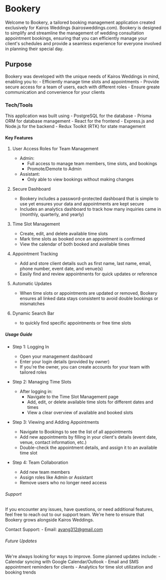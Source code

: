 # Bookery

Welcome to Bookery, a tailored booking management application created exclusively for Kairos Weddings (kairosweddings.com). Bookery is designed to simplify and streamline the management of wedding consultation appointment bookings, ensuring that you can efficiently manage your client's schedules and provide a seamless experience for everyone involved in planning their special day.

## Purpose
Bookery was developed with the unique needs of Kairos Weddings in mind, enabling you to: 
    - Efficiently manage time slots and appointments
    - Provide secure access for a team of users, each with different roles
    - Ensure greate communication and convenience for your clients

### Tech/Tools
This application was built using
    - PostgreSQL for the database
    - Prisma ORM for database management
    - React for the frontend
    - Express.js and Node.js for the backend
    - Redux Toolkit (RTK) for state management

#### Key Features

1. User Access Roles for Team Management
    - Admin:
        - Full access to manage team members, time slots, and bookings
        - Promote/Demote to Admin
    - Assistant:
        - Only able to view bookings without making changes

2. Secure Dashboard
    - Bookery includes a password-protected dashboard that is simple to use yet ensures your data and appointments are kept secure
    - Includes an analytics dashboard to track how many inquiries came in (monthly, quarterly, and yearly)

3. Time Slot Management
    - Create, edit, and delete available time slots
    - Mark time slots as booked once an appointment is confirmed
    - View the calendar of both booked and available times

4. Appointment Tracking
    - Add and store client details such as first name, last name, email, phone number, event date, and venue(s)
    - Easily find and review appointments for quick updates or reference

5. Automatic Updates
    - When time slots or appointments are updated or removed, Bookery ensures all linked data stays consistent to avoid double bookings or mismatches

6. Dynamic Search Bar
    - to quickly find specific appointments or free time slots

##### Usage Guide

- Step 1: Logging In
    - Open your management dashboard
    - Enter your login details (provided by owner)
    - If you're the owner, you can create accounts for your team with tailored roles

- Step 2: Managing Time Slots
    - After logging in:
        - Navigate to the Time Slot Management page
        - Add, edit, or delete available time slots for different dates and times
        - View a clear overview of available and booked slots

- Step 3: Viewing and Adding Appointments
    - Navigate to Bookings to see the list of all appointments
    - Add new appointments by filling in your client's details (event date, venue, contact information, etc.)
    - Double-check the appointment details, and assign it to an available time slot

- Step 4: Team Collaboration
    - Add new team members
    - Assign roles like Admin or Assistant
    - Remove users who no longer need access

###### Support
If you encounter any issues, have questions, or need additional features, feel free to reach out to our support team. We're here to ensure that Bookery grows alongside Kairos Weddings.

Contact Support:
    - Email: ayang312@gmail.com

###### Future Updates
We're always looking for ways to improve. Some planned updates include:
    - Calendar syncing with Google Calendar/Outlook
    - Email and SMS appointment reminders for clients
    - Analytics for time slot utilization and booking trends



